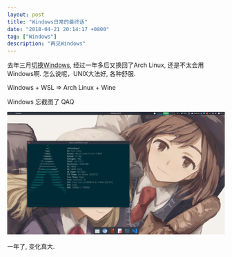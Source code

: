```yaml
---
layout: post
title: "Windows日常的最终话"
date: "2018-04-21 20:14:17 +0800"
tag: ["Windows"]
description: "再见Windows"
---
```


去年三月[切换Windows](/posts/windows-noob), 经过一年多后又换回了Arch Linux, 还是不太会用Windows啊. 怎么说呢，UNIX大法好, 各种舒服.

Windows + WSL => Arch Linux + Wine

Windows 忘截图了 QAQ

![Arch Linux](/images/2018-04-21-windows-end/archlinux-screenshot.png)

一年了, 变化真大.
